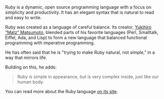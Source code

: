 Ruby is a dynamic, open source programming language with a focus on simplicity and productivity. It has an elegant syntax that is natural to read and easy to write.

Ruby was created as a language of careful balance. Its creator, [Yukihiro “Matz” Matsumoto](https://en.wikipedia.org/wiki/Yukihiro_Matsumoto), blended parts of his favorite languages (Perl, Smalltalk, Eiffel, Ada, and Lisp) to form a new language that balanced functional programming with imperative programming.

He has often said that he is "trying to make Ruby natural, not simple," in a way that mirrors life.

Building on this, he adds:

> Ruby is simple in appearance, but is very complex inside, just like our human body.

You can read more about the Ruby language [on its site](https://www.ruby-lang.org/en/about/).

